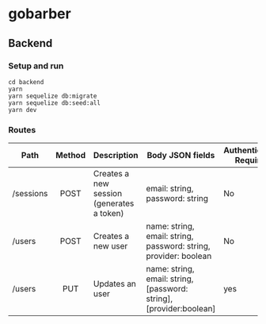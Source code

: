 # gobarber

## Backend

### Setup and run

```shell
cd backend
yarn
yarn sequelize db:migrate
yarn sequelize db:seed:all
yarn dev
```

### Routes

| Path          | Method | Description                               | Body JSON fields                                                                  | Authentication Required |
| ------------- | :----: | ----------------------------------------- | --------------------------------------------------------------------------------- | ----------------------- |
| /sessions     |  POST  | Creates a new session (generates a token) | email: string, password: string                                                   | No                      |
| /users        |  POST  | Creates a new user                        | name: string, email: string, password: string, provider: boolean                                     | No                      |
| /users        |  PUT   | Updates an user                           | name: string, email: string, [password: string], [provider:boolean]                                   | yes                     |
